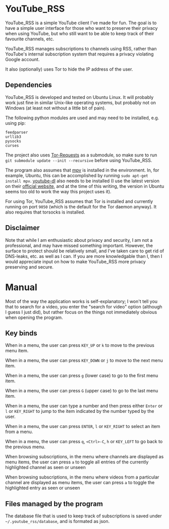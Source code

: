 # YouTube_RSS

YouTube\_RSS is a simple YouTube client I've made for fun. The goal is to have a simple
user interface for those who want to preserve their privacy when using YouTube, but who
still want to be able to keep track of their favourite channels, etc.

YouTube\_RSS manages subscriptions to channels using RSS, rather than YouTube's
internal subscription system that requires a privacy violating Google account.

It also (optionally) uses Tor to hide the IP address of the user.

## Dependencies

YouTube\_RSS is developed and tested on Ubuntu Linux. It will probably work just fine in
similar Unix-like operating systems, but probably not on Windows (at least not without
a little bit of pain).

The following python modules are used and may need to be installed, e.g. using pip:
```
feedparser
urllib3
pysocks
curses
```
The project also uses [Tor-Requests](https://github.com/SimonDaNinja/tor_requests/tree/db191029791e12a73d02f6533f17371fea6aeed1)
as a submodule, so make sure to run `git submodule update --init --recursive`
before using YouTube\_RSS.

The program also assumes that [mpv](https://github.com/mpv-player/mpv) is
installed in the environment. In, for example, Ubuntu, this can be accomplished
by running `sudo apt-get install mpv`. [youtube-dl](https://github.com/ytdl-org) also
needs to be installed (I use the latest version on their [official website](https://youtube-dl.org/), and
at the time of this writing, the version in Ubuntu seems too old to work the way this
project uses it).

For using Tor, YouTube\_RSS assumes that Tor is installed and currently running
on port `9050` (which is the default for the Tor daemon anyway). It also requires that
torsocks is installed.

## Disclaimer

Note that while I am enthusiastic about privacy and security,
I am not a professional, and may have missed something important. However, the surface to protect
should be relatively small, and I've taken care to get rid of DNS-leaks, etc. as well as I can.
If you are more knowledgable than I, then I would appreciate input on how to make YouTube\_RSS
more privacy preserving and secure.

# Manual
Most of the way the application works is self-explanatory; I won't tell you that to search for a
video, you enter the "search for video" option (although I guess I just did), but rather focus on
the things not immediately obvious when opening the program.

## Key binds
When in a menu, the user can press `KEY_UP` or `k` to move to the previous menu item.

When in a menu, the user can press `KEY_DOWN` or `j` to move to the next menu item.

When in a menu, the user can press `g` (lower case) to go to the first menu item.

When in a menu, the user can press `G` (upper case) to go to the last menu item.

When in a menu, the user can type a number and then press either `Enter` or `l` or `KEY_RIGHT`
to jump to the item indicated by the number typed by the user.

When in a menu, the user can press `ENTER`, `l` or `KEY_RIGHT` to select an item from a menu.

When in a menu, the user can press `q`, `<Ctrl>-C`, `h` or `KEY_LEFT` to go back to the previous menu.

When browsing subscriptions, in the menu where channels are displayed as menu items, the user can press
`a` to toggle all entries of the currently highlighted channel as seen or unseen

When browsing subscriptions, in the menu where videos from a particular channel are displayed as menu
items, the user can press `a` to toggle the highlighted entry as seen or unseen

## Files managed by the program
The database file that is used to keep track of subscriptions is saved under `~/.youtube_rss/database`,
and is formated as json.
